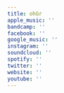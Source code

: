 ```yaml
---
title: ohGr
apple_music: ''
bandcamp: ''
facebook: ''
google_music: ''
instagram: ''
soundcloud: ''
spotify: ''
twitter: ''
website: ''
youtube: ''
---
```

